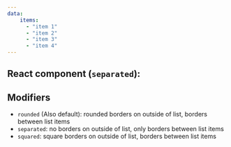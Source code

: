 ```yaml
---
data:
    items:
      - "item 1"
      - "item 2"
      - "item 3"
      - "item 4"
---
```


## React component (`separated`):
<div data-ff-container-item-repeater=""/>

## Modifiers
- `rounded` (Also default): rounded borders on outside of list, borders between list items
- `separated`: no borders on outside of list, only borders between list items
- `squared`: square borders on outside of list, borders between list items
